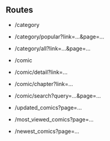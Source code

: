 ## Routes
* /category
* /category/popular?link=...&page=...
* /category/all?link=...&page=...
* /comic
* /comic/detail?link=...
* /comic/chapter?link=...
* /comic/search?query=...&page=...

* /updated_comics?page=...
* /most_viewed_comics?page=...
* /newest_comics?page=...
